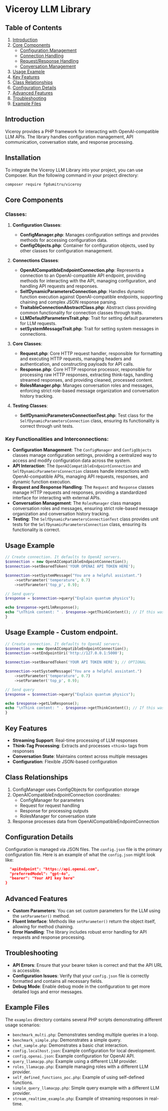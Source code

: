# Viceroy LLM Library

## Table of Contents
1. [Introduction](#introduction)
2. [Core Components](#core-components)
   - [Configuration Management](#configuration-management)
   - [Connection Handling](#connection-handling)
   - [Request/Response Handling](#requestresponse-handling)
   - [Conversation Management](#conversation-management)
3. [Usage Example](#usage-example)
4. [Key Features](#key-features)
5. [Class Relationships](#class-relationships)
6. [Configuration Details](#configuration-details)
7. [Advanced Features](#advanced-features)
8. [Troubleshooting](#troubleshooting)
9. [Example Files](#example-files)

## Introduction
Viceroy provides a PHP framework for interacting with OpenAI-compatible LLM APIs. The library handles configuration management, API communication, conversation state, and response processing.


## Installation

To integrate the Viceroy LLM Library into your project, you can use Composer. Run the following command in your project directory:

```bash
composer require fgdumitru/viceroy
```

## Core Components

### Classes:
1. **Configuration Classes**:
   - **ConfigManager.php**: Manages configuration settings and provides methods for accessing configuration data.
   - **ConfigObjects.php**: Container for configuration objects, used by other classes for configuration management.

2. **Connections Classes**:
   - **OpenAICompatibleEndpointConnection.php**: Represents a connection to an OpenAI-compatible API endpoint, providing methods for interacting with the API, managing configuration, and handling API requests and responses.
   - **SelfDynamicParametersConnection.php**: Handles dynamic function execution against OpenAI-compatible endpoints, supporting chaining and complex JSON response parsing.
   - **TraitableConnectionAbstractClass.php**: Abstract class providing common functionality for connection classes through traits.
   - **LLMDefaultParametersTrait.php**: Trait for setting default parameters for LLM requests.
   - **setSystemMessageTrait.php**: Trait for setting system messages in connections.

3. **Core Classes**:
   - **Request.php**: Core HTTP request handler, responsible for formatting and executing HTTP requests, managing headers and authentication, and constructing payloads for API calls.
   - **Response.php**: Core HTTP response processor, responsible for processing raw HTTP responses, extracting think-tags, handling streamed responses, and providing cleaned, processed content.
   - **RolesManager.php**: Manages conversation roles and messages, enforcing strict role-based message organization and conversation history tracking.

4. **Testing Classes**:
   - **SelfDynamicParametersConnectionTest.php**: Test class for the `SelfDynamicParametersConnection` class, ensuring its functionality is correct through unit tests.

### Key Functionalities and Interconnections:
- **Configuration Management**: The `ConfigManager` and `ConfigObjects` classes manage configuration settings, providing a centralized way to access and modify configuration data across the system.
- **API Interaction**: The `OpenAICompatibleEndpointConnection` and `SelfDynamicParametersConnection` classes handle interactions with OpenAI-compatible APIs, managing API requests, responses, and dynamic function execution.
- **Request and Response Handling**: The `Request` and `Response` classes manage HTTP requests and responses, providing a standardized interface for interacting with external APIs.
- **Conversation Management**: The `RolesManager` class manages conversation roles and messages, ensuring strict role-based message organization and conversation history tracking.
- **Testing**: The `SelfDynamicParametersConnectionTest` class provides unit tests for the `SelfDynamicParametersConnection` class, ensuring its functionality is correct.

## Usage Example
```php
// Create connection. It defaults to OpenAI servers.
$connection = new OpenAICompatibleEndpointConnection();
$connection->setBearedToken('YOUR OPENAI API TOKEN HERE');

$connection->setSystemMessage("You are a helpful assistant.")
    ->setParameter('temperature', 0.7)
    ->setParameter('top_p', 0.9);

// Send query
$response = $connection->query("Explain quantum physics");

echo $response->getLlmResponse();
echo "\nThink content: " . $response->getThinkContent(); // If this was a reasoning model.
}
```


## Usage Example - Custom endpoint.
```php
// Create connection. It defaults to OpenAI servers.
$connection = new OpenAICompatibleEndpointConnection();
$connection->setEndpointUri('http://127.0.0.1:5000');

$connection->setBearedToken('YOUR API TOKEN HERE'); // OPTIONAL

$connection->setSystemMessage("You are a helpful assistant.")
    ->setParameter('temperature', 0.7)
    ->setParameter('top_p', 0.9);

// Send query
$response = $connection->query("Explain quantum physics");

echo $response->getLlmResponse();
echo "\nThink content: " . $response->getThinkContent(); // If this was a reasoning model.
}
```


## Key Features
- **Streaming Support**: Real-time processing of LLM responses
- **Think-Tag Processing**: Extracts and processes `<think>` tags from responses
- **Conversation State**: Maintains context across multiple messages
- **Configuration**: Flexible JSON-based configuration

## Class Relationships
1. ConfigManager uses ConfigObjects for configuration storage
2. OpenAICompatibleEndpointConnection coordinates:
   - ConfigManager for parameters
   - Request for request handling
   - Response for processing outputs
   - RolesManager for conversation state
3. Response processes data from OpenAICompatibleEndpointConnection

## Configuration Details
Configuration is managed via JSON files. The `config.json` file is the primary configuration file. Here is an example of what the `config.json` might look like:

```json
  "apiEndpoint": "https://api.openai.com",
  "preferredModel": "gpt-4o",
  "bearer": "Your API key here"
}
```

## Advanced Features
- **Custom Parameters**: You can set custom parameters for the LLM using the `setParameter()` method.
- **Fluent Interface**: Methods like `setParameter()` return the object itself, allowing for method chaining.
- **Error Handling**: The library includes robust error handling for API requests and response processing.

## Troubleshooting
- **API Errors**: Ensure that your bearer token is correct and that the API URL is accessible.
- **Configuration Issues**: Verify that your `config.json` file is correctly formatted and contains all necessary fields.
- **Debug Mode**: Enable debug mode in the configuration to get more detailed logs and error messages.

## Example Files
The `examples` directory contains several PHP scripts demonstrating different usage scenarios:
- `benchmark_multi.php`: Demonstrates sending multiple queries in a loop.
- `benchmark_simple.php`: Demonstrates a simple query.
- `chat_sample.php`: Demonstrates a basic chat interaction.
- `config.localhost.json`: Example configuration for local development.
- `config.openai.json`: Example configuration for OpenAI API.
- `query_llamacpp.php`: Example using a different LLM provider.
- `roles_llamacpp.php`: Example managing roles with a different LLM provider.
- `self_defined_functions_poc.php`: Example of using self-defined functions.
- `simple_query_llamacpp.php`: Simple query example with a different LLM provider.
- `stream_realtime_example.php`: Example of streaming responses in real-time.


